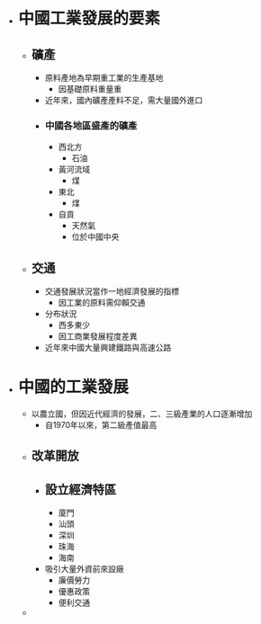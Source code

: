 - # 中國工業發展的要素
	- ## 礦產
		- 原料產地為早期重工業的生產基地
			- 因基礎原料重量重
		- 近年來，國內礦產產料不足，需大量國外進口
		- ### 中國各地區盛產的礦產
			- 西北方
				- 石油
			- 黃河流域
				- 煤
			- 東北
				- 煤
			- 自貢
				- 天然氣
				- 位於中國中央
	- ## 交通
		- 交通發展狀況當作一地經濟發展的指標
			- 因工業的原料需仰賴交通
		- 分布狀況
			- 西多東少
			- 因工商業發展程度差異
		- 近年來中國大量興建鐵路與高速公路
- # 中國的工業發展
	- 以農立國，但因近代經濟的發展，二、三級產業的人口逐漸增加
		- 自1970年以來，第二級產值最高
	- ## 改革開放
		- 設立經濟特區
			-
			- 廈門
			- 汕頭
			- 深圳
			- 珠海
			- 海南
		- 吸引大量外資前來設廠
			- 廉價勞力
			- 優惠政策
			- 便利交通
	-